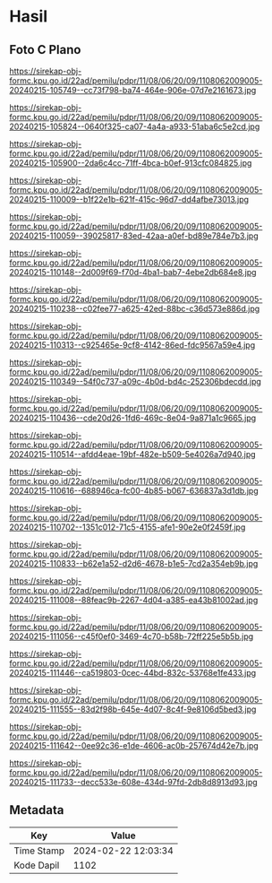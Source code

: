 # Hasil

## Foto C Plano

https://sirekap-obj-formc.kpu.go.id/22ad/pemilu/pdpr/11/08/06/20/09/1108062009005-20240215-105749--cc73f798-ba74-464e-906e-07d7e2161673.jpg

https://sirekap-obj-formc.kpu.go.id/22ad/pemilu/pdpr/11/08/06/20/09/1108062009005-20240215-105824--0640f325-ca07-4a4a-a933-51aba6c5e2cd.jpg

https://sirekap-obj-formc.kpu.go.id/22ad/pemilu/pdpr/11/08/06/20/09/1108062009005-20240215-105900--2da6c4cc-71ff-4bca-b0ef-913cfc084825.jpg

https://sirekap-obj-formc.kpu.go.id/22ad/pemilu/pdpr/11/08/06/20/09/1108062009005-20240215-110009--b1f22e1b-621f-415c-96d7-dd4afbe73013.jpg

https://sirekap-obj-formc.kpu.go.id/22ad/pemilu/pdpr/11/08/06/20/09/1108062009005-20240215-110059--39025817-83ed-42aa-a0ef-bd89e784e7b3.jpg

https://sirekap-obj-formc.kpu.go.id/22ad/pemilu/pdpr/11/08/06/20/09/1108062009005-20240215-110148--2d009f69-f70d-4ba1-bab7-4ebe2db684e8.jpg

https://sirekap-obj-formc.kpu.go.id/22ad/pemilu/pdpr/11/08/06/20/09/1108062009005-20240215-110238--c02fee77-a625-42ed-88bc-c36d573e886d.jpg

https://sirekap-obj-formc.kpu.go.id/22ad/pemilu/pdpr/11/08/06/20/09/1108062009005-20240215-110313--c925465e-9cf8-4142-86ed-fdc9567a59e4.jpg

https://sirekap-obj-formc.kpu.go.id/22ad/pemilu/pdpr/11/08/06/20/09/1108062009005-20240215-110349--54f0c737-a09c-4b0d-bd4c-252306bdecdd.jpg

https://sirekap-obj-formc.kpu.go.id/22ad/pemilu/pdpr/11/08/06/20/09/1108062009005-20240215-110436--cde20d26-1fd6-469c-8e04-9a871a1c9665.jpg

https://sirekap-obj-formc.kpu.go.id/22ad/pemilu/pdpr/11/08/06/20/09/1108062009005-20240215-110514--afdd4eae-19bf-482e-b509-5e4026a7d940.jpg

https://sirekap-obj-formc.kpu.go.id/22ad/pemilu/pdpr/11/08/06/20/09/1108062009005-20240215-110616--688946ca-fc00-4b85-b067-636837a3d1db.jpg

https://sirekap-obj-formc.kpu.go.id/22ad/pemilu/pdpr/11/08/06/20/09/1108062009005-20240215-110702--1351c012-71c5-4155-afe1-90e2e0f2459f.jpg

https://sirekap-obj-formc.kpu.go.id/22ad/pemilu/pdpr/11/08/06/20/09/1108062009005-20240215-110833--b62e1a52-d2d6-4678-b1e5-7cd2a354eb9b.jpg

https://sirekap-obj-formc.kpu.go.id/22ad/pemilu/pdpr/11/08/06/20/09/1108062009005-20240215-111008--88feac9b-2267-4d04-a385-ea43b81002ad.jpg

https://sirekap-obj-formc.kpu.go.id/22ad/pemilu/pdpr/11/08/06/20/09/1108062009005-20240215-111056--c45f0ef0-3469-4c70-b58b-72ff225e5b5b.jpg

https://sirekap-obj-formc.kpu.go.id/22ad/pemilu/pdpr/11/08/06/20/09/1108062009005-20240215-111446--ca519803-0cec-44bd-832c-53768e1fe433.jpg

https://sirekap-obj-formc.kpu.go.id/22ad/pemilu/pdpr/11/08/06/20/09/1108062009005-20240215-111555--83d2f98b-645e-4d07-8c4f-9e8106d5bed3.jpg

https://sirekap-obj-formc.kpu.go.id/22ad/pemilu/pdpr/11/08/06/20/09/1108062009005-20240215-111642--0ee92c36-e1de-4606-ac0b-257674d42e7b.jpg

https://sirekap-obj-formc.kpu.go.id/22ad/pemilu/pdpr/11/08/06/20/09/1108062009005-20240215-111733--decc533e-608e-434d-97fd-2db8d8913d93.jpg


## Metadata

| Key        | Value               |
| ---------- | ------------------- |
| Time Stamp | 2024-02-22 12:03:34 |
| Kode Dapil | 1102                |



